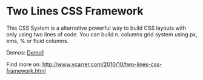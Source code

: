 # Two Lines CSS Framework

This CSS System is a alternative powerful way to build CSS layouts with only using two lines of code.
You can build n. columns grid system using px, ems, % or fluid columns.

Demos:
[Demo1](demo.htm)

Find more on: http://www.vcarrer.com/2010/10/two-lines-css-framework.html
